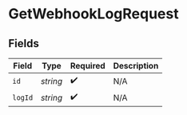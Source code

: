 # GetWebhookLogRequest


## Fields

| Field              | Type               | Required           | Description        |
| ------------------ | ------------------ | ------------------ | ------------------ |
| `id`               | *string*           | :heavy_check_mark: | N/A                |
| `logId`            | *string*           | :heavy_check_mark: | N/A                |